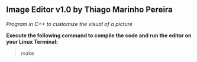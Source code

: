 ## Image Editor v1.0 by Thiago Marinho Pereira

*Program in C++ to customize the visual of a picture*

__Execute the following command to compile the code and run the editor on your Linux Terminal:__

>  make
